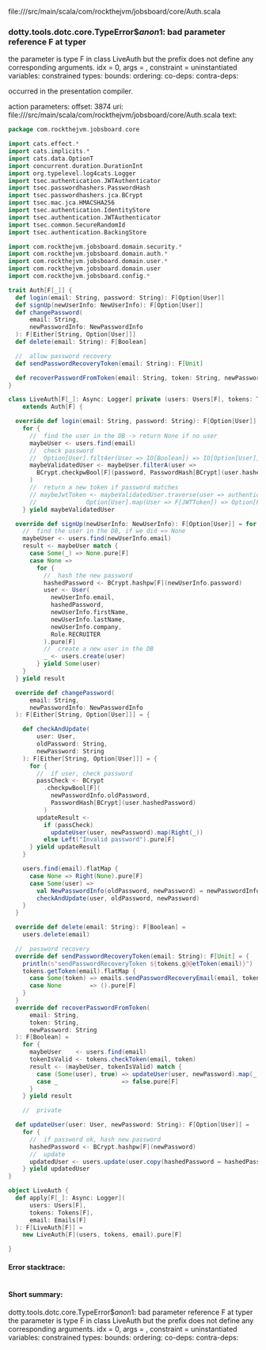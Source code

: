 file://<WORKSPACE>/src/main/scala/com/rockthejvm/jobsboard/core/Auth.scala
### dotty.tools.dotc.core.TypeError$$anon$1: bad parameter reference F at typer
the parameter is type F in class LiveAuth but the prefix <noprefix>
does not define any corresponding arguments.
idx = 0, args = ,
constraint =  uninstantiated variables:
 constrained types:
 bounds:
 ordering:
 co-deps:
 contra-deps:


occurred in the presentation compiler.

action parameters:
offset: 3874
uri: file://<WORKSPACE>/src/main/scala/com/rockthejvm/jobsboard/core/Auth.scala
text:
```scala
package com.rockthejvm.jobsboard.core

import cats.effect.*
import cats.implicits.*
import cats.data.OptionT
import concurrent.duration.DurationInt
import org.typelevel.log4cats.Logger
import tsec.authentication.JWTAuthenticator
import tsec.passwordhashers.PasswordHash
import tsec.passwordhashers.jca.BCrypt
import tsec.mac.jca.HMACSHA256
import tsec.authentication.IdentityStore
import tsec.authentication.JWTAuthenticator
import tsec.common.SecureRandomId
import tsec.authentication.BackingStore

import com.rockthejvm.jobsboard.domain.security.*
import com.rockthejvm.jobsboard.domain.auth.*
import com.rockthejvm.jobsboard.domain.user.*
import com.rockthejvm.jobsboard.domain.user
import com.rockthejvm.jobsboard.config.*

trait Auth[F[_]] {
  def login(email: String, password: String): F[Option[User]]
  def signUp(newUserInfo: NewUserInfo): F[Option[User]]
  def changePassword(
      email: String,
      newPasswordInfo: NewPasswordInfo
  ): F[Either[String, Option[User]]]
  def delete(email: String): F[Boolean]

  //  allow password recovery
  def sendPasswordRecoveryToken(email: String): F[Unit]

  def recoverPasswordFromToken(email: String, token: String, newPassword: String): F[Boolean]
}

class LiveAuth[F[_]: Async: Logger] private (users: Users[F], tokens: Tokens[F], emails: Emails[F])
    extends Auth[F] {

  override def login(email: String, password: String): F[Option[User]] =
    for {
      //  find the user in the DB -> return None if no user
      maybeUser <- users.find(email)
      //  check password
      //  Option[User].filt4er(User => IO[Boolean]) => IO[Option[User]]
      maybeValidatedUser <- maybeUser.filterA(user =>
        BCrypt.checkpwBool[F](password, PasswordHash[BCrypt](user.hashedPassword))
      )
      //  return a new token if password matches
      // maybeJwtToken <- maybeValidatedUser.traverse(user => authenticator.create(user.email))
      //              Option[User].map(User => F[JWTToken]) => Option[F[JWTToken]]
    } yield maybeValidatedUser

  override def signUp(newUserInfo: NewUserInfo): F[Option[User]] = for {
    //  find the user in the DB, if we did => None
    maybeUser <- users.find(newUserInfo.email)
    result <- maybeUser match {
      case Some(_) => None.pure[F]
      case None =>
        for {
          //  hash the new password
          hashedPassword <- BCrypt.hashpw[F](newUserInfo.password)
          user <- User(
            newUserInfo.email,
            hashedPassword,
            newUserInfo.firstName,
            newUserInfo.lastName,
            newUserInfo.company,
            Role.RECRUITER
          ).pure[F]
          //  create a new user in the DB
          _ <- users.create(user)
        } yield Some(user)
    }
  } yield result

  override def changePassword(
      email: String,
      newPasswordInfo: NewPasswordInfo
  ): F[Either[String, Option[User]]] = {

    def checkAndUpdate(
        user: User,
        oldPassword: String,
        newPassword: String
    ): F[Either[String, Option[User]]] = {
      for {
        //  if user, check password
        passCheck <- BCrypt
          .checkpwBool[F](
            newPasswordInfo.oldPassword,
            PasswordHash[BCrypt](user.hashedPassword)
          )
        updateResult <-
          if (passCheck)
            updateUser(user, newPassword).map(Right(_))
          else Left("Invalid password").pure[F]
      } yield updateResult
    }

    users.find(email).flatMap {
      case None => Right(None).pure[F]
      case Some(user) =>
        val NewPasswordInfo(oldPassword, newPassword) = newPasswordInfo
        checkAndUpdate(user, oldPassword, newPassword)
    }
  }

  override def delete(email: String): F[Boolean] =
    users.delete(email)

  //  password recovery
  override def sendPasswordRecoveryToken(email: String): F[Unit] = {
    println(s"sendPasswordRecoveryToken ${tokens.g@@etToken(email)}")
    tokens.getToken(email).flatMap {
      case Some(token) => emails.sendPasswordRecoveryEmail(email, token)
      case None        => ().pure[F]
    }
  }
  override def recoverPasswordFromToken(
      email: String,
      token: String,
      newPassword: String
  ): F[Boolean] =
    for {
      maybeUser    <- users.find(email)
      tokenIsValid <- tokens.checkToken(email, token)
      result <- (maybeUser, tokenIsValid) match {
        case (Some(user), true) => updateUser(user, newPassword).map(_.nonEmpty)
        case _                  => false.pure[F]
      }
    } yield result

    //  private

  def updateUser(user: User, newPassword: String): F[Option[User]] =
    for {
      //  if password ok, hash new password
      hashedPassword <- BCrypt.hashpw[F](newPassword)
      //  update
      updatedUser <- users.update(user.copy(hashedPassword = hashedPassword))
    } yield updatedUser
}

object LiveAuth {
  def apply[F[_]: Async: Logger](
      users: Users[F],
      tokens: Tokens[F],
      email: Emails[F]
  ): F[LiveAuth[F]] =
    new LiveAuth[F](users, tokens, email).pure[F]

}

```



#### Error stacktrace:

```

```
#### Short summary: 

dotty.tools.dotc.core.TypeError$$anon$1: bad parameter reference F at typer
the parameter is type F in class LiveAuth but the prefix <noprefix>
does not define any corresponding arguments.
idx = 0, args = ,
constraint =  uninstantiated variables:
 constrained types:
 bounds:
 ordering:
 co-deps:
 contra-deps:
